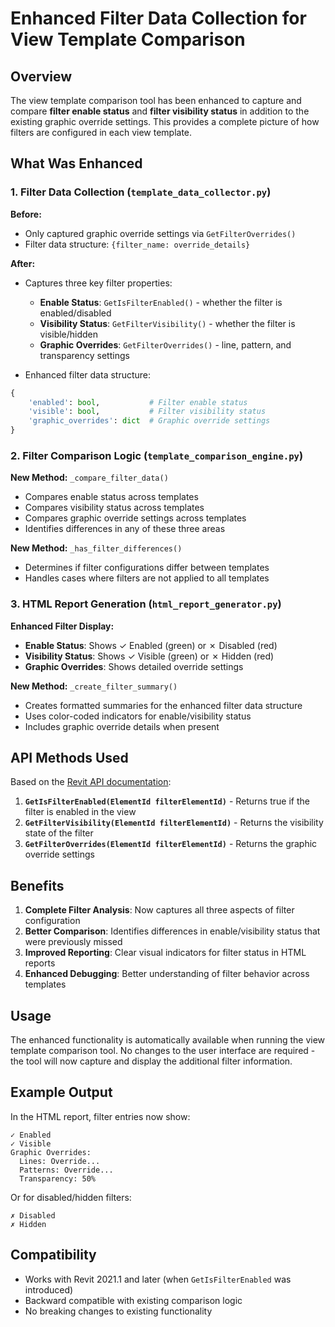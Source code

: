 # Enhanced Filter Data Collection for View Template Comparison

## Overview

The view template comparison tool has been enhanced to capture and compare **filter enable status** and **filter visibility status** in addition to the existing graphic override settings. This provides a complete picture of how filters are configured in each view template.

## What Was Enhanced

### 1. Filter Data Collection (`template_data_collector.py`)

**Before:**
- Only captured graphic override settings via `GetFilterOverrides()`
- Filter data structure: `{filter_name: override_details}`

**After:**
- Captures three key filter properties:
  - **Enable Status**: `GetIsFilterEnabled()` - whether the filter is enabled/disabled
  - **Visibility Status**: `GetFilterVisibility()` - whether the filter is visible/hidden  
  - **Graphic Overrides**: `GetFilterOverrides()` - line, pattern, and transparency settings

- Enhanced filter data structure:
```python
{
    'enabled': bool,           # Filter enable status
    'visible': bool,           # Filter visibility status  
    'graphic_overrides': dict  # Graphic override settings
}
```

### 2. Filter Comparison Logic (`template_comparison_engine.py`)

**New Method:** `_compare_filter_data()`
- Compares enable status across templates
- Compares visibility status across templates
- Compares graphic override settings across templates
- Identifies differences in any of these three areas

**New Method:** `_has_filter_differences()`
- Determines if filter configurations differ between templates
- Handles cases where filters are not applied to all templates

### 3. HTML Report Generation (`html_report_generator.py`)

**Enhanced Filter Display:**
- **Enable Status**: Shows ✓ Enabled (green) or ✗ Disabled (red)
- **Visibility Status**: Shows ✓ Visible (green) or ✗ Hidden (red)
- **Graphic Overrides**: Shows detailed override settings

**New Method:** `_create_filter_summary()`
- Creates formatted summaries for the enhanced filter data structure
- Uses color-coded indicators for enable/visibility status
- Includes graphic override details when present

## API Methods Used

Based on the [Revit API documentation](https://www.revitapidocs.com/2021.1/0643b3a4-2f3e-e7ca-9070-a3f2c67b22e9.htm):

1. **`GetIsFilterEnabled(ElementId filterElementId)`** - Returns true if the filter is enabled in the view
2. **`GetFilterVisibility(ElementId filterElementId)`** - Returns the visibility state of the filter
3. **`GetFilterOverrides(ElementId filterElementId)`** - Returns the graphic override settings

## Benefits

1. **Complete Filter Analysis**: Now captures all three aspects of filter configuration
2. **Better Comparison**: Identifies differences in enable/visibility status that were previously missed
3. **Improved Reporting**: Clear visual indicators for filter status in HTML reports
4. **Enhanced Debugging**: Better understanding of filter behavior across templates

## Usage

The enhanced functionality is automatically available when running the view template comparison tool. No changes to the user interface are required - the tool will now capture and display the additional filter information.

## Example Output

In the HTML report, filter entries now show:
```
✓ Enabled
✓ Visible  
Graphic Overrides:
  Lines: Override...
  Patterns: Override...
  Transparency: 50%
```

Or for disabled/hidden filters:
```
✗ Disabled
✗ Hidden
```

## Compatibility

- Works with Revit 2021.1 and later (when `GetIsFilterEnabled` was introduced)
- Backward compatible with existing comparison logic
- No breaking changes to existing functionality
